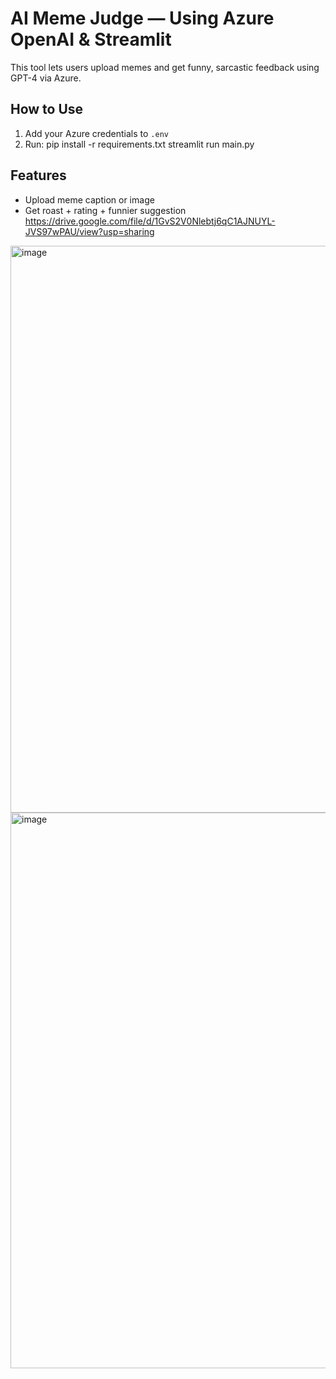 # AI Meme Judge — Using Azure OpenAI & Streamlit

This tool lets users upload memes and get funny, sarcastic feedback using GPT-4 via Azure.

## How to Use

1. Add your Azure credentials to `.env`
2. Run:
   pip install -r requirements.txt
   streamlit run main.py

## Features

- Upload meme caption or image
- Get roast + rating + funnier suggestion
https://drive.google.com/file/d/1GvS2V0Nlebtj6qC1AJNUYL-JVS97wPAU/view?usp=sharing
<img width="1898" height="907" alt="image" src="https://github.com/user-attachments/assets/79bcda20-b911-4fb3-91d6-0cb225888399" />
<img width="1918" height="889" alt="image" src="https://github.com/user-attachments/assets/232c34b8-127f-4040-927d-6d74d0813165" />
